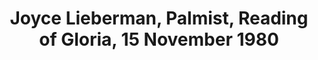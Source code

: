 ---
layout: manifest
title: Joyce Lieberman, Palmist, Reading of Gloria, 15 November 1980
manifest_name: joyce-lieberman-palmist-reading-of-gloria-15-november-1980

---